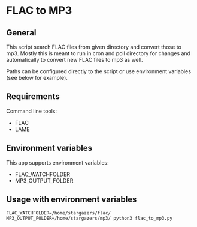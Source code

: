 # FLAC to MP3

## General

This script search FLAC files from given directory and convert those to mp3. Mostly this is meant to run in cron and poll directory for changes and automatically to convert new FLAC files to mp3 as well.

Paths can be configured directly to the script or use environment variables (see below for example).

## Requirements

Command line tools:
* FLAC
* LAME

## Environment variables

This app supports environment variables:

* FLAC_WATCHFOLDER
* MP3_OUTPUT_FOLDER

## Usage with environment variables

```FLAC_WATCHFOLDER=/home/stargazers/flac/ MP3_OUTPUT_FOLDER=/home/stargazers/mp3/ python3 flac_to_mp3.py```
